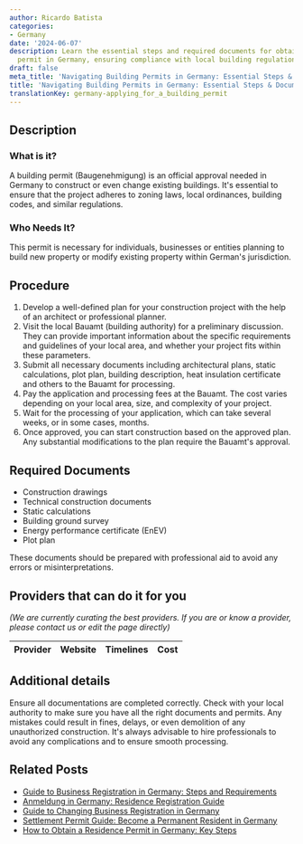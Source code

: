 ```yaml
---
author: Ricardo Batista
categories:
- Germany
date: '2024-06-07'
description: Learn the essential steps and required documents for obtaining a building
  permit in Germany, ensuring compliance with local building regulations.
draft: false
meta_title: 'Navigating Building Permits in Germany: Essential Steps & Documents'
title: 'Navigating Building Permits in Germany: Essential Steps & Documents'
translationKey: germany-applying_for_a_building_permit
---
```


## Description
### What is it?
A building permit (Baugenehmigung) is an official approval needed in Germany to construct or even change existing buildings. It's essential to ensure that the project adheres to zoning laws, local ordinances, building codes, and similar regulations.

### Who Needs It?
This permit is necessary for individuals, businesses or entities planning to build new property or modify existing property within German's jurisdiction.

## Procedure

1. Develop a well-defined plan for your construction project with the help of an architect or professional planner.
2. Visit the local Bauamt (building authority) for a preliminary discussion. They can provide important information about the specific requirements and guidelines of your local area, and whether your project fits within these parameters.
3. Submit all necessary documents including architectural plans, static calculations, plot plan, building description, heat insulation certificate and others to the Bauamt for processing. 
4. Pay the application and processing fees at the Bauamt. The cost varies depending on your local area, size, and complexity of your project.
5. Wait for the processing of your application, which can take several weeks, or in some cases, months.
6. Once approved, you can start construction based on the approved plan. Any substantial modifications to the plan require the Bauamt's approval.

## Required Documents

- Construction drawings
- Technical construction documents
- Static calculations
- Building ground survey
- Energy performance certificate (EnEV)
- Plot plan

These documents should be prepared with professional aid to avoid any errors or misinterpretations.

## Providers that can do it for you

_(We are currently curating the best providers. If you are or know a provider, please contact us or edit the page directly)_

| Provider        |     Website     |     Timelines    |       Cost      |
| :-------------: | :-------------: |  :-------------: | :-------------: |

## Additional details

Ensure all documentations are completed correctly. Check with your local authority to make sure you have all the right documents and permits. Any mistakes could result in fines, delays, or even demolition of any unauthorized construction. It's always advisable to hire professionals to avoid any complications and to ensure smooth processing.
## Related Posts

- [Guide to Business Registration in Germany: Steps and Requirements](https://tramitit.com/guides/germany/business_registration/)
- [Anmeldung in Germany: Residence Registration Guide](https://tramitit.com/guides/germany/registration_of_residence/)
- [Guide to Changing Business Registration in Germany](https://tramitit.com/guides/germany/change_of_business_registration/)
- [Settlement Permit Guide: Become a Permanent Resident in Germany](https://tramitit.com/guides/germany/application_for_a_settlement_permit/)
- [How to Obtain a Residence Permit in Germany: Key Steps](https://tramitit.com/guides/germany/applying_for_a_residence_permit/)